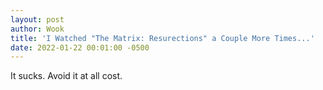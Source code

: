 ```yaml
---
layout: post
author: Wook
title: 'I Watched "The Matrix: Resurections" a Couple More Times...'
date: 2022-01-22 00:01:00 -0500
---
```


It sucks.  Avoid it at all cost.